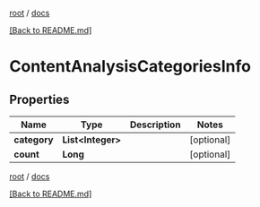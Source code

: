 [root](./../ "root") / [docs](./ "docs")

[[Back to README.md]](./../README.md "[Back to README.md]")

# ContentAnalysisCategoriesInfo

## Properties

| Name | Type | Description | Notes |
|------------ | ------------- | ------------- | -------------|
|**category** | **List&lt;Integer&gt;** |  |  [optional] |
|**count** | **Long** |  |  [optional] |

[root](./../ "root") / [docs](./ "docs")

[[Back to README.md]](./../README.md "[Back to README.md]")